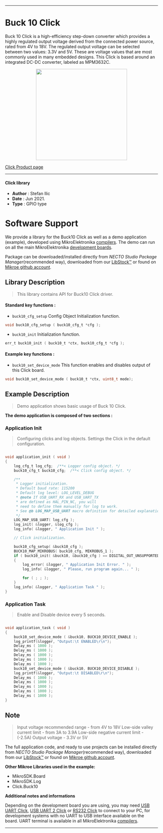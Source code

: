 
---
# Buck 10 Click

Buck 10 Click is a high-efficiency step-down converter which provides a highly regulated output voltage derived from the connected power source, rated from 4V to 18V. The regulated output voltage can be selected between two values: 3.3V and 5V. These are voltage values ​​that are most commonly used in many embedded designs. This Click is based around an integrated DC-DC converter, labeled as MPM3632C.

<p align="center">
  <img src="https://download.mikroe.com/images/click_for_ide/buck10_click.png" height=300px>
</p>

[Click Product page](https://www.mikroe.com/buck-10-click)

---


#### Click library

- **Author**        : Stefan Ilic
- **Date**          : Jun 2021.
- **Type**          : GPIO type


# Software Support

We provide a library for the Buck10 Click
as well as a demo application (example), developed using MikroElektronika
[compilers](https://www.mikroe.com/necto-studio).
The demo can run on all the main MikroElektronika [development boards](https://www.mikroe.com/development-boards).

Package can be downloaded/installed directly from *NECTO Studio Package Manager*(recommended way), downloaded from our [LibStock&trade;](https://libstock.mikroe.com) or found on [Mikroe github account](https://github.com/MikroElektronika/mikrosdk_click_v2/tree/master/clicks).

## Library Description

> This library contains API for Buck10 Click driver.

#### Standard key functions :

- `buck10_cfg_setup` Config Object Initialization function.
```c
void buck10_cfg_setup ( buck10_cfg_t *cfg );
```

- `buck10_init` Initialization function.
```c
err_t buck10_init ( buck10_t *ctx, buck10_cfg_t *cfg );
```

#### Example key functions :

- `buck10_set_device_mode` This function enables and disables output of this Click board.
```c
void buck10_set_device_mode ( buck10_t *ctx, uint8_t mode);
```

## Example Description

> Demo application shows basic usage of Buck 10 Click.

**The demo application is composed of two sections :**

### Application Init

> Configuring clicks and log objects. Settings the Click in the default configuration.

```c

void application_init ( void ) 
{
    log_cfg_t log_cfg;  /**< Logger config object. */
    buck10_cfg_t buck10_cfg;  /**< Click config object. */

    /** 
     * Logger initialization.
     * Default baud rate: 115200
     * Default log level: LOG_LEVEL_DEBUG
     * @note If USB_UART_RX and USB_UART_TX 
     * are defined as HAL_PIN_NC, you will 
     * need to define them manually for log to work. 
     * See @b LOG_MAP_USB_UART macro definition for detailed explanation.
     */
    LOG_MAP_USB_UART( log_cfg );
    log_init( &logger, &log_cfg );
    log_info( &logger, " Application Init " );

    // Click initialization.

    buck10_cfg_setup( &buck10_cfg );
    BUCK10_MAP_MIKROBUS( buck10_cfg, MIKROBUS_1 );
    if ( buck10_init( &buck10, &buck10_cfg ) == DIGITAL_OUT_UNSUPPORTED_PIN ) 
    {
        log_error( &logger, " Application Init Error. " );
        log_info( &logger, " Please, run program again... " );

        for ( ; ; );
    }
    log_info( &logger, " Application Task " );
}

```

### Application Task

> Enable and Disable device every 5 seconds.

```c

void application_task ( void ) 
{
    buck10_set_device_mode ( &buck10, BUCK10_DEVICE_ENABLE );
    log_printf(&logger, "Output:\t ENABLED\r\n");
    Delay_ms ( 1000 );
    Delay_ms ( 1000 );
    Delay_ms ( 1000 );
    Delay_ms ( 1000 );
    Delay_ms ( 1000 );
    buck10_set_device_mode ( &buck10, BUCK10_DEVICE_DISABLE );
    log_printf(&logger, "Output:\t DISABLED\r\n");
    Delay_ms ( 1000 );
    Delay_ms ( 1000 );
    Delay_ms ( 1000 );
    Delay_ms ( 1000 );
    Delay_ms ( 1000 );
}

```

## Note

> Input voltage recommended range - from 4V to 18V Low-side valley current limit - from 3A to 3.9A Low-side negative current limit - (-2.5A) Output voltage - 3.3V or 5V

The full application code, and ready to use projects can be installed directly from *NECTO Studio Package Manager*(recommended way), downloaded from our [LibStock&trade;](https://libstock.mikroe.com) or found on [Mikroe github account](https://github.com/MikroElektronika/mikrosdk_click_v2/tree/master/clicks).

**Other Mikroe Libraries used in the example:**

- MikroSDK.Board
- MikroSDK.Log
- Click.Buck10

**Additional notes and informations**

Depending on the development board you are using, you may need
[USB UART Click](https://www.mikroe.com/usb-uart-click),
[USB UART 2 Click](https://www.mikroe.com/usb-uart-2-click) or
[RS232 Click](https://www.mikroe.com/rs232-click) to connect to your PC, for
development systems with no UART to USB interface available on the board. UART
terminal is available in all MikroElektronika
[compilers](https://shop.mikroe.com/compilers).

---

